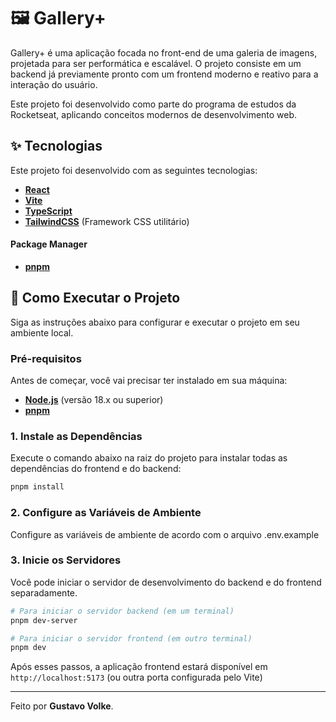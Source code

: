 # 🖼️ Gallery+

Gallery+ é uma aplicação focada no front-end de uma galeria de imagens, projetada para ser performática e escalável. O projeto consiste em um backend já previamente pronto com um frontend moderno e reativo para a interação do usuário.

Este projeto foi desenvolvido como parte do programa de estudos da Rocketseat, aplicando conceitos modernos de desenvolvimento web.

## ✨ Tecnologias

Este projeto foi desenvolvido com as seguintes tecnologias:

- **[React](https://react.dev/)**
- **[Vite](https://vitejs.dev/)**
- **[TypeScript](https://www.typescriptlang.org/)**
- **[TailwindCSS](https://tailwindcss.com/)** (Framework CSS utilitário)

#### **Package Manager**

- **[pnpm](https://pnpm.io/)**

## 🚀 Como Executar o Projeto

Siga as instruções abaixo para configurar e executar o projeto em seu ambiente local.

### Pré-requisitos

Antes de começar, você vai precisar ter instalado em sua máquina:

- **[Node.js](https://nodejs.org/en/)** (versão 18.x ou superior)
- **[pnpm](https://pnpm.io/installation)**

### 1. Instale as Dependências

Execute o comando abaixo na raiz do projeto para instalar todas as dependências do frontend e do backend:

```bash
pnpm install
```

### 2. Configure as Variáveis de Ambiente

Configure as variáveis de ambiente de acordo com o arquivo .env.example

### 3. Inicie os Servidores

Você pode iniciar o servidor de desenvolvimento do backend e do frontend separadamente.

```bash
# Para iniciar o servidor backend (em um terminal)
pnpm dev-server

# Para iniciar o servidor frontend (em outro terminal)
pnpm dev
```

Após esses passos, a aplicação frontend estará disponível em `http://localhost:5173` (ou outra porta configurada pelo Vite)

---

Feito por **Gustavo Volke**.
